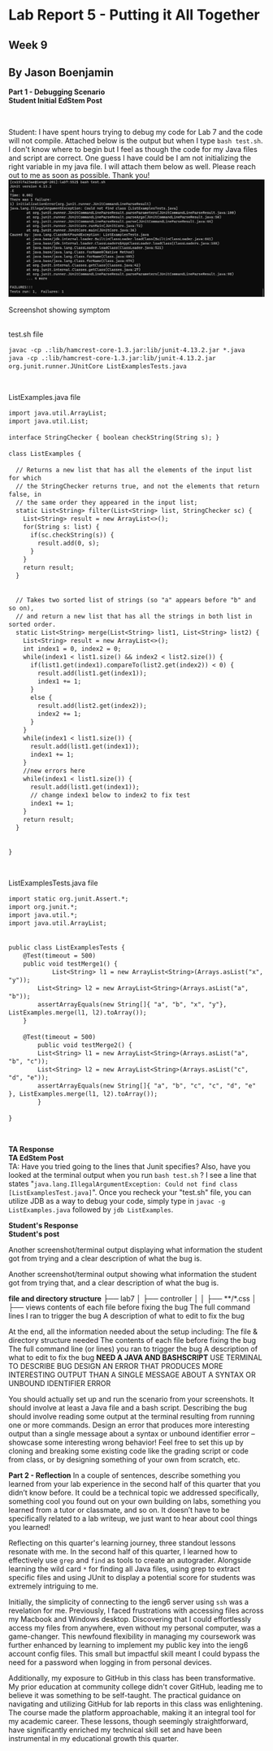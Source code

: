 # Lab Report 5 - Putting it All Together
## Week 9
## By Jason Boenjamin

**Part 1 - Debugging Scenario**
<br>
**Student Initial EdStem Post**

<br>

Student: I have spent hours trying to debug my code for Lab 7 and the code will not compile. Attached below is the output but when I type `bash test.sh`. I don't know where to begin but I feel as though the code for my Java files and script are correct. One guess I have could be I am not initializing the right variable in my java file. I will attach them below as well. Please reach out to me as soon as possible. Thank you!
![student post 1](CS15L_LAB5_SC1.png)

Screenshot showing  symptom

<br>
test.sh file
<br>

```
javac -cp .:lib/hamcrest-core-1.3.jar:lib/junit-4.13.2.jar *.java
java -cp .:lib/hamcrest-core-1.3.jar:lib/junit-4.13.2.jar org.junit.runner.JUnitCore ListExamplesTests.java
```
<br>

ListExamples.java file
<br>

```
import java.util.ArrayList;
import java.util.List;

interface StringChecker { boolean checkString(String s); }

class ListExamples {

  // Returns a new list that has all the elements of the input list for which
  // the StringChecker returns true, and not the elements that return false, in
  // the same order they appeared in the input list;
  static List<String> filter(List<String> list, StringChecker sc) {
    List<String> result = new ArrayList<>();
    for(String s: list) {
      if(sc.checkString(s)) {
        result.add(0, s);
      }
    }
    return result;
  }


  // Takes two sorted list of strings (so "a" appears before "b" and so on),
  // and return a new list that has all the strings in both list in sorted order.
  static List<String> merge(List<String> list1, List<String> list2) {
    List<String> result = new ArrayList<>();
    int index1 = 0, index2 = 0;
    while(index1 < list1.size() && index2 < list2.size()) {
      if(list1.get(index1).compareTo(list2.get(index2)) < 0) {
        result.add(list1.get(index1));
        index1 += 1;
      }
      else {
        result.add(list2.get(index2));
        index2 += 1;
      }
    }
    while(index1 < list1.size()) {
      result.add(list1.get(index1));
      index1 += 1;
    }
    //new errors here
    while(index1 < list1.size()) {
      result.add(list1.get(index1));
      // change index1 below to index2 to fix test
      index1 += 1;
    }
    return result;
  }


}

```

<br>

ListExamplesTests.java file

```
import static org.junit.Assert.*;
import org.junit.*;
import java.util.*;
import java.util.ArrayList;


public class ListExamplesTests {
	@Test(timeout = 500)
	public void testMerge1() {
    		List<String> l1 = new ArrayList<String>(Arrays.asList("x", "y"));
		List<String> l2 = new ArrayList<String>(Arrays.asList("a", "b"));
		assertArrayEquals(new String[]{ "a", "b", "x", "y"}, ListExamples.merge(l1, l2).toArray());
	}
	
	@Test(timeout = 500)
        public void testMerge2() {
		List<String> l1 = new ArrayList<String>(Arrays.asList("a", "b", "c"));
		List<String> l2 = new ArrayList<String>(Arrays.asList("c", "d", "e"));
		assertArrayEquals(new String[]{ "a", "b", "c", "c", "d", "e" }, ListExamples.merge(l1, l2).toArray());
        }

}

```

<br>


**TA Response**
<br>
**TA EdStem Post**
<br>
TA: Have you tried going to the lines that Junit specifies? Also, have you looked at the terminal output when you run `bash test.sh` ? I see a line that states "`java.lang.IllegalArgumentException: Could not find class [ListExamplesTest.java]`". Once you recheck your "test.sh" file, you can utilize JDB as a way to debug your code, simply type in `javac -g ListExamples.java` followed by `jdb ListExamples`.

**Student's Response**
<br>
**Student's post**
<br>


Another screenshot/terminal output displaying what information the student got from trying and a clear description of what the bug is.

Another screenshot/terminal output showing what information the student got from trying that, and a clear description of what the bug is.


**file and directory structure**
├── lab7
│   ├── controller
│   │   ├── **/*.css
│   ├── views
contents of each file before fixing the bug
The full command lines I ran to trigger the bug
A description of what to edit to fix the bug

At the end, all the information needed about the setup including:
The file & directory structure needed
The contents of each file before fixing the bug
The full command line (or lines) you ran to trigger the bug
A description of what to edit to fix the bug
**NEED A JAVA AND BASHSCRIPT**
USE TERMINAL TO DESCRIBE BUG
DESIGN AN ERROR THAT PRODUCES MORE INTERESTING OUTPUT THAN A SINGLE MESSAGE ABOUT A SYNTAX OR UNBOUND IDENTIFIER ERROR

You should actually set up and run the scenario from your screenshots. It should involve at least a Java file and a bash script. Describing the bug should involve reading some output at the terminal resulting from running one or more commands. Design an error that produces more interesting output than a single message about a syntax or unbound identifier error – showcase some interesting wrong behavior! Feel free to set this up by cloning and breaking some existing code like the grading script or code from class, or by designing something of your own from scratch, etc.




**Part 2 - Reflection**
In a couple of sentences, describe something you learned from your lab experience in the second half of this quarter that you didn’t know before. 
It could be a technical topic we addressed specifically, something cool you found out on your own building on labs, something you learned from a
tutor or classmate, and so on. It doesn’t have to be specifically related to a lab writeup, we just want to hear about cool things you learned!



Reflecting on this quarter's learning journey, three standout lessons resonate with me. In the second half of this quarter, I learned how to effectively use `grep` and `find` as tools to create an autograder. Alongside learning the wild card `*` for finding all Java files, using grep to extract specific files and using JUnit to display a potential score for students was extremely intriguing to me.

Initially, the simplicity of connecting to the ieng6 server using `ssh` was a revelation for me. Previously, I faced frustrations with accessing files across my Macbook and Windows desktop. Discovering that I could effortlessly access my files from anywhere, even without my personal computer, was a game-changer. This newfound flexibility in managing my coursework was further enhanced by learning to implement my public key into the ieng6 account config files. This small but impactful skill meant I could bypass the need for a password when logging in from personal devices.

Additionally, my exposure to GitHub in this class has been transformative. My prior education at community college didn't cover GitHub, leading me to believe it was something to be self-taught. The practical guidance on navigating and utilizing GitHub for lab reports in this class was enlightening. The course made the platform approachable, making it an integral tool for my academic career. These lessons, though seemingly straightforward, have significantly enriched my technical skill set and have been instrumental in my educational growth this quarter.
